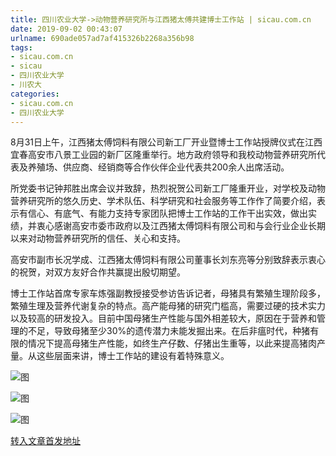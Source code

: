 ```yaml
---
title: 四川农业大学->动物营养研究所与江西猪太傅共建博士工作站 | sicau.com.cn
date: 2019-09-02 00:43:07
urlname: 690ade057ad7af415326b2268a356b98
tags: 
- sicau.com.cn
- sicau
- 四川农业大学
- 川农大
categories:
- sicau.com.cn
- 四川农业大学
---
```



8月31日上午，江西猪太傅饲料有限公司新工厂开业暨博士工作站授牌仪式在江西宜春高安市八景工业园的新厂区隆重举行。地方政府领导和我校动物营养研究所代表及养殖场、供应商、经销商等合作伙伴企业代表共200余人出席活动。

所党委书记钟邦胜出席会议并致辞，热烈祝贺公司新工厂隆重开业，对学校及动物营养研究所的悠久历史、学术队伍、科学研究和社会服务等工作作了简要介绍，表示有信心、有底气、有能力支持专家团队把博士工作站的工作干出实效，做出实绩，并衷心感谢高安市委市政府以及江西猪太傅饲料有限公司和与会行业企业长期以来对动物营养研究所的信任、关心和支持。

高安市副市长况学成、江西猪太傅饲料有限公司董事长刘东亮等分别致辞表示衷心的祝贺，对双方友好合作共赢提出殷切期望。

博士工作站首席专家车炼强副教授接受参访告诉记者，母猪具有繁殖生理阶段多，繁殖生理及营养代谢复杂的特点。高产能母猪的研究门槛高，需要过硬的技术实力以及较高的研发投入。目前中国母猪生产性能与国外相差较大，原因在于营养和管理的不足，导致母猪至少30%的遗传潜力未能发掘出来。在后非瘟时代，种猪有限的情况下提高母猪生产性能，如终生产仔数、仔猪出生重等，以此来提高猪肉产量。从这些层面来讲，博士工作站的建设有着特殊意义。



![图](https://news.sicau.edu.cn/__local/D/01/A3/462D4702CF2D28D2A0BE73A8EA5_78A3B653_50FCE.jpg)

![图](https://news.sicau.edu.cn/__local/C/6A/5E/6EA0C278387268F002F38BC7B32_2164EF5D_8E71C.jpg)

![图](https://news.sicau.edu.cn/__local/3/F7/74/07755EF15B6FEDEB93D0C0C489A_90FB9520_B387F.jpg)

[转入文章首发地址](https://news.sicau.edu.cn/info/1078/53081.htm)